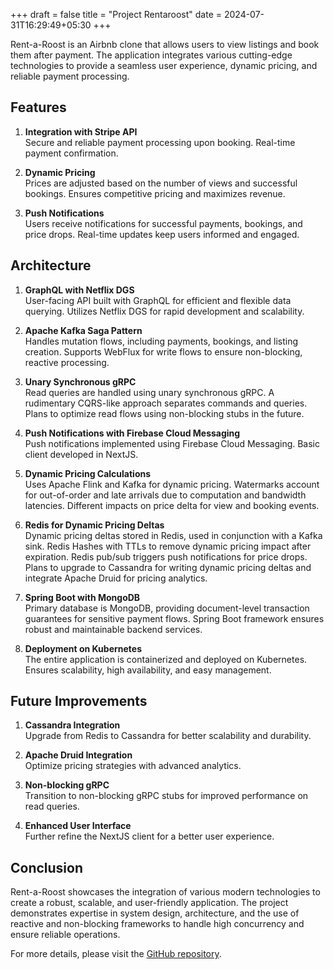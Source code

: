 +++
draft = false
title = "Project Rentaroost"
date = 2024-07-31T16:29:49+05:30
+++

Rent-a-Roost is an Airbnb clone that allows users to view listings and book them after payment. The application integrates various cutting-edge technologies to provide a seamless user experience, dynamic pricing, and reliable payment processing.

## Features

1. **Integration with Stripe API**  
   Secure and reliable payment processing upon booking. Real-time payment confirmation.

2. **Dynamic Pricing**  
   Prices are adjusted based on the number of views and successful bookings. Ensures competitive pricing and maximizes revenue.

3. **Push Notifications**  
   Users receive notifications for successful payments, bookings, and price drops. Real-time updates keep users informed and engaged.

## Architecture

1. **GraphQL with Netflix DGS**  
   User-facing API built with GraphQL for efficient and flexible data querying. Utilizes Netflix DGS for rapid development and scalability.

2. **Apache Kafka Saga Pattern**  
   Handles mutation flows, including payments, bookings, and listing creation. Supports WebFlux for write flows to ensure non-blocking, reactive processing.

3. **Unary Synchronous gRPC**  
   Read queries are handled using unary synchronous gRPC. A rudimentary CQRS-like approach separates commands and queries. Plans to optimize read flows using non-blocking stubs in the future.

4. **Push Notifications with Firebase Cloud Messaging**  
   Push notifications implemented using Firebase Cloud Messaging. Basic client developed in NextJS.

5. **Dynamic Pricing Calculations**  
   Uses Apache Flink and Kafka for dynamic pricing. Watermarks account for out-of-order and late arrivals due to computation and bandwidth latencies. Different impacts on price delta for view and booking events.

6. **Redis for Dynamic Pricing Deltas**  
   Dynamic pricing deltas stored in Redis, used in conjunction with a Kafka sink. Redis Hashes with TTLs to remove dynamic pricing impact after expiration. Redis pub/sub triggers push notifications for price drops. Plans to upgrade to Cassandra for writing dynamic pricing deltas and integrate Apache Druid for pricing analytics.

7. **Spring Boot with MongoDB**  
   Primary database is MongoDB, providing document-level transaction guarantees for sensitive payment flows. Spring Boot framework ensures robust and maintainable backend services.

8. **Deployment on Kubernetes**  
   The entire application is containerized and deployed on Kubernetes. Ensures scalability, high availability, and easy management.

## Future Improvements

1. **Cassandra Integration**  
   Upgrade from Redis to Cassandra for better scalability and durability.

2. **Apache Druid Integration**  
   Optimize pricing strategies with advanced analytics.

3. **Non-blocking gRPC**  
   Transition to non-blocking gRPC stubs for improved performance on read queries.

4. **Enhanced User Interface**  
   Further refine the NextJS client for a better user experience.

## Conclusion

Rent-a-Roost showcases the integration of various modern technologies to create a robust, scalable, and user-friendly application. The project demonstrates expertise in system design, architecture, and the use of reactive and non-blocking frameworks to handle high concurrency and ensure reliable operations.

For more details, please visit the [GitHub repository](https://github.com/bellerophon95/rentaroost).
